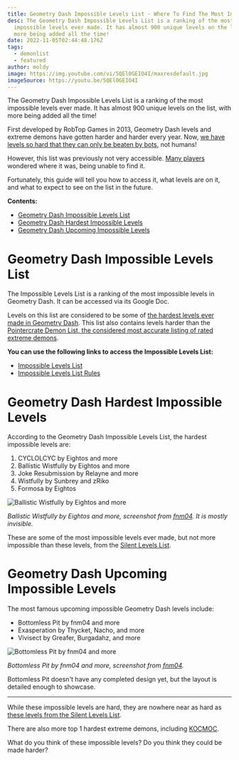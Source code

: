 ```yaml
---
title: Geometry Dash Impossible Levels List - Where To Find The Most Impossible Levels
desc: The Geometry Dash Impossible Levels List is a ranking of the most
  impossible levels ever made. It has almost 900 unique levels on the list, with
  more being added all the time!
date: 2022-11-05T02:44:48.176Z
tags:
  - demonlist
  - featured
author: moldy
image: https://img.youtube.com/vi/5QEl0GEIO4I/maxresdefault.jpg
imageSource: https://youtu.be/5QEl0GEIO4I
---
```

The Geometry Dash Impossible Levels List is a ranking of the most impossible levels ever made. It has almost 900 unique levels on the list, with more being added all the time!

First developed by RobTop Games in 2013, Geometry Dash levels a﻿nd extreme demons have gotten harder and harder every year. Now, [we have levels so hard that they can only be beaten by bots](/posts/geometry-dash-levels-what-is-the-most-impossible-level-2022/), not humans!

However, this list was previously not very accessible. [Many players](https://www.reddit.com/r/geometrydash/comments/ivyf88/where_can_i_find_the_impossible_demon_list/) wondered where it was, being unable to find it.

Fortunately, this guide will tell you how to access it, what levels are on it, and what to expect to see on the list in the future.

**Contents:**

* [Geometry Dash Impossible Levels List](#geometry-dash-impossible-levels-list)
* [Geometry Dash Hardest Impossible Levels](#geometry-dash-hardest-impossible-levels)
* [Geometry Dash Upcoming Impossible Levels](#geometry-dash-upcoming-impossible-levels)

# Geometry Dash Impossible Levels List

The Impossible Levels List is a ranking of the most impossible levels in Geometry Dash. It can be accessed via its Google Doc.

Levels on this list are considered to be some of [the hardest levels ever made in Geometry Dash](/posts/geometry-dash-levels-what-is-the-hardest-level-ever-made/). This list also contains levels harder than the [Pointercrate Demon List, the considered most accurate listing of rated extreme demons](/posts/geometry-dash-demon-list-what-are-the-top-extreme-demons-2022/).

**You can use the following links to access the Impossible Levels List:**

* [Impossible Levels List](https://docs.google.com/document/d/1byBf60vW_Tq7TjQPyniBxQ1Iw9CtSURJU4_Cl1IziqY/)
* [Impossible Levels List Rules](https://docs.google.com/document/d/11TKF-9GuR4QQMCT2PLi9aKCJ_Wcw1hCwnkhA9jKZaZw/)

# Geometry Dash Hardest Impossible Levels

According to the Geometry Dash Impossible Levels List, the hardest impossible levels are:

1. CYCLOLCYC by Eightos and more
2. Ballistic Wistfully by Eightos and more
3. Joke Resubmission by Relayne and more
4. Wistfully by Sunbrey and zRiko
5. Formosa by Eightos

![Ballistic Wistfully by Eightos and more](https://i.ytimg.com/vi/0EHRvQmYSbU/maxresdefault.jpg)

*﻿Ballistic Wistfully by Eightos and more, screenshot from [fnm04](https://youtu.be/0EHRvQmYSbU). It is mostly invisible.*

These are some of the most impossible levels ever made, but not more impossible than these levels, from the [Silent Levels List](/posts/geometry-dash-levels-what-is-the-most-impossible-level-2022/#10-most-impossible-levels-in-geometry-dash).

# Geometry Dash Upcoming Impossible Levels

The most famous upcoming impossible Geometry Dash levels include:

* Bottomless Pit by fnm04 and more
* Exasperation by Thycket, Nacho, and more
* Vivisect by Greafer, Burgadahz, and more

![Bottomless Pit by fnm04 and more](https://i.ytimg.com/vi/nvbzefeGrvY/maxresdefault.jpg)

*﻿Bottomless Pit by fnm04 and more, screenshot from [fnm04](https://youtu.be/nvbzefeGrvY).*

Bottomless Pit doesn't have any completed design yet, but the layout is detailed enough to showcase.

---

While these impossible levels are hard, they are nowhere near as hard as [these levels from the Silent Levels List](/posts/geometry-dash-levels-what-is-the-most-impossible-level-2022/#10-most-impossible-levels-in-geometry-dash).

There are also more top 1 hardest extreme demons, including [KOCMOC](/posts/geometry-dash-level-kocmoc-what-is-it/).

What do you think of these impossible levels? Do you think they could be made harder?